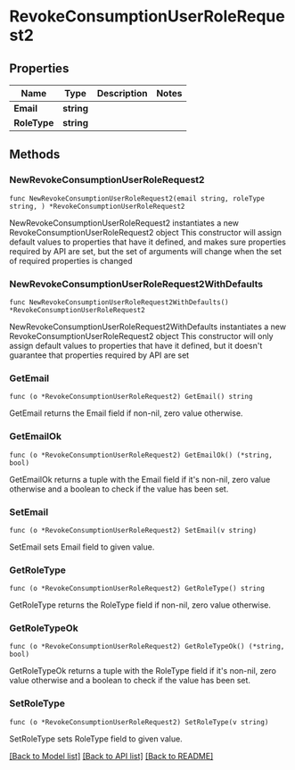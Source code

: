 # RevokeConsumptionUserRoleRequest2

## Properties

Name | Type | Description | Notes
------------ | ------------- | ------------- | -------------
**Email** | **string** |  | 
**RoleType** | **string** |  | 

## Methods

### NewRevokeConsumptionUserRoleRequest2

`func NewRevokeConsumptionUserRoleRequest2(email string, roleType string, ) *RevokeConsumptionUserRoleRequest2`

NewRevokeConsumptionUserRoleRequest2 instantiates a new RevokeConsumptionUserRoleRequest2 object
This constructor will assign default values to properties that have it defined,
and makes sure properties required by API are set, but the set of arguments
will change when the set of required properties is changed

### NewRevokeConsumptionUserRoleRequest2WithDefaults

`func NewRevokeConsumptionUserRoleRequest2WithDefaults() *RevokeConsumptionUserRoleRequest2`

NewRevokeConsumptionUserRoleRequest2WithDefaults instantiates a new RevokeConsumptionUserRoleRequest2 object
This constructor will only assign default values to properties that have it defined,
but it doesn't guarantee that properties required by API are set

### GetEmail

`func (o *RevokeConsumptionUserRoleRequest2) GetEmail() string`

GetEmail returns the Email field if non-nil, zero value otherwise.

### GetEmailOk

`func (o *RevokeConsumptionUserRoleRequest2) GetEmailOk() (*string, bool)`

GetEmailOk returns a tuple with the Email field if it's non-nil, zero value otherwise
and a boolean to check if the value has been set.

### SetEmail

`func (o *RevokeConsumptionUserRoleRequest2) SetEmail(v string)`

SetEmail sets Email field to given value.


### GetRoleType

`func (o *RevokeConsumptionUserRoleRequest2) GetRoleType() string`

GetRoleType returns the RoleType field if non-nil, zero value otherwise.

### GetRoleTypeOk

`func (o *RevokeConsumptionUserRoleRequest2) GetRoleTypeOk() (*string, bool)`

GetRoleTypeOk returns a tuple with the RoleType field if it's non-nil, zero value otherwise
and a boolean to check if the value has been set.

### SetRoleType

`func (o *RevokeConsumptionUserRoleRequest2) SetRoleType(v string)`

SetRoleType sets RoleType field to given value.



[[Back to Model list]](../README.md#documentation-for-models) [[Back to API list]](../README.md#documentation-for-api-endpoints) [[Back to README]](../README.md)


